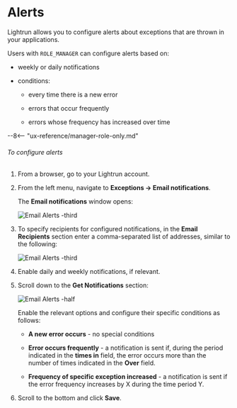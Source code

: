 # Alerts

Lightrun allows you to configure alerts about exceptions that are thrown in your applications.

Users with `ROLE_MANAGER` can configure alerts based on:

- weekly or daily notifications

- conditions:

  - every time there is a new error

  - errors that occur frequently

  - errors whose frequency has increased over time

--8<-- "ux-reference/manager-role-only.md"

###### To configure alerts

1. From a browser, go to your Lightrun account.

2. From the left menu, navigate to **Exceptions -> Email notifications**.

    The **Email notifications** window opens:

    ![Email Alerts -third](../assets/images/email-alerts.png)

3. To specify recipients for configured notifications, in the **Email Recipients** section enter a comma-separated list of addresses, similar to the following:

    ![Email Alerts -third](../assets/images/email-alerts-addresses.png)

4. Enable daily and weekly notifications, if relevant.

5. Scroll down to the **Get Notifications** section:

    ![Email Alerts -half](../assets/images/email-alerts-conditions.png)

    Enable the relevant options and configure their specific conditions as follows:

    - **A new error occurs** - no special conditions

    - **Error occurs frequently** - a notification is sent if, during the period indicated in the **times in** field, the error occurs more than the number of times indicated in the **Over** field.

    - **Frequency of specific exception increased** - a notification is sent if the error frequency increases by X during the time period Y.

6. Scroll to the bottom and click **Save**.
